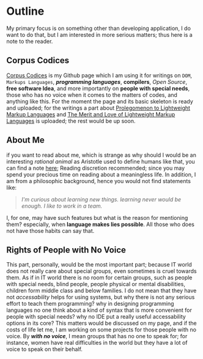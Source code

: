 # Outline

My primary focus is on something other than developing application, I do want to do that, but I am interested in more serious matters; thus here is a note to the reader.

## Corpus Codices

[Corpus Codices](https://aryayounesi.github.io/index.html) is my Github page which I am using it for writings on `DOM`, `Markups Languages`, **_programming languages_**, **compilers**, _Open Source_, **free software Idea**, and more importantly on **people with special needs**, those who has no voice when it comes to the matters of codes, and anything like this. For the moment the page and its basic skeleton is ready and uploaded; for the writings a part about [Prolegomenon to Lightweight Markup Languages](https://aryayounesi.github.io/pages/markups/Prolegomenon.html) and [The Merit and Love of Lightweight Markup Languages](https://aryayounesi.github.io/pages/markups/merit_and_love.html) is uploaded; the rest would be up soon.

## About Me

if you want to read about me, which is strange as why should I would be an interesting _rational animal_ as Aristotle used to define humans like that, you can find a note [here](/pages/AboutMe.md); Reading discretion recommended; since you may spend your precious time on reading about a meaningless life.
In addition, I am from a philosophic background, hence you would not find statements like:

> _I'm curious about learning new things._
> _learning never would be enough._
> _I like to work in a team._

I, for one, may have such features but what is the reason for mentioning them? especially, when **language makes lies possible**. All those who does not have those habits can say that.

## Rights of People with No Voice

This part, personally, would be the most important part; because IT world does not really care about special groups, even sometimes is cruel towards them. As if in IT world there is no room for certain groups, such as people with special needs, blind people, people physical or mental disabilities, children form middle class and below families. I do not mean that they have not _accessability_ helps for using systems, but why there is not any serious effort to teach them programming? why in designing programming languages no one think about a kind of syntax that is more convenient for people with special needs? why no IDE put a really useful accessability options in its core?
This matters would be discussed on my page, and if the costs of life let me, I am working on some projects for those people with no voice.
By _**with no voice**_, I mean groups that has no one to speak for; for instance, women have real difficulties in the world but they have a lot of voice to speak on their behalf.
